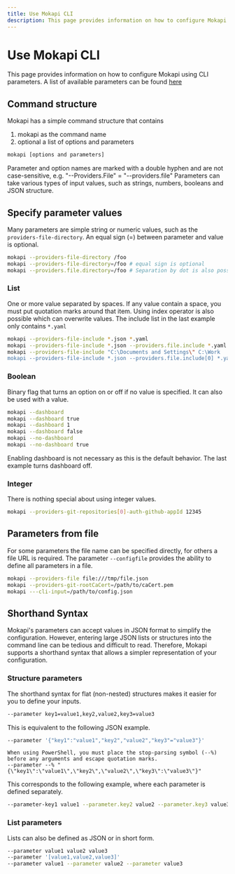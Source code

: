 ```yaml
---
title: Use Mokapi CLI
description: This page provides information on how to configure Mokapi using CLI parameters.
---
```

# Use Mokapi CLI

This page provides information on how to configure Mokapi using CLI parameters. A list of available parameters can be found [here](/docs/configuration/reference.md)

## Command structure

Mokapi has a simple command structure that contains

1. mokapi as the command name
2. optional a list of options and parameters

```bash
mokapi [options and parameters]
```

Parameter and option names are marked with a double hyphen and are not case-sensitive, e.g. "--Providers.File" = "--providers.file"
Parameters can take various types of input values, such as strings, numbers, booleans and JSON structure.

## Specify parameter values

Many parameters are simple string or numeric values, such as the `providers-file-directory`. An equal sign (=) between 
parameter and value is optional.

```bash
mokapi --providers-file-directory /foo
mokapi --providers-file-directory=/foo # equal sign is optional
mokapi --providers.file.directory=/foo # Separation by dot is also possible as old style (previous v0.10)
```

### List

One or more value separated by spaces. If any value contain a space, you must put quotation marks around that item.
Using index operator is also possible which can overwrite values. The include list in the last example only contains `*.yaml`

```bash
mokapi --providers-file-include *.json *.yaml
mokapi --providers-file-include *.json --providers.file.include *.yaml
mokapi --providers-file-include "C:\Documents and Settings\" C:\Work
mokapi --providers-file-include *.json --providers.file.include[0] *.yaml
```

### Boolean

Binary flag that turns an option on or off if no value is specified. It can also be used with a value.

```bash
mokapi --dashboard
mokapi --dashboard true
mokapi --dashboard 1
mokapi --dashboard false
mokapi --no-dashboard
mokapi --no-dashboard true
```

Enabling dashboard is not necessary as this is the default behavior. The last example turns dashboard off.

### Integer

There is nothing special about using integer values.

```bash
mokapi --providers-git-repositories[0]-auth-github-appId 12345
```

## Parameters from file

For some parameters the file name can be specified directly, for others a file URL is required.
The parameter `--configfile` provides the ability to define all parameters in a file.

```bash
mokapi --providers-file file:///tmp/file.json
mokapi --providers-git-rootCaCert=/path/to/caCert.pem
mokapi ---cli-input=/path/to/config.json
```

## Shorthand Syntax

Mokapi's parameters can accept values in JSON format to simplify the configuration.
However, entering large JSON lists or structures into the command line can be tedious and difficult to read.
Therefore, Mokapi supports a shorthand syntax that allows a simpler representation of your configuration.

### Structure parameters

The shorthand syntax for flat (non-nested) structures makes it easier for you to define your inputs.

```bash
--parameter key1=value1,key2,value2,key3=value3
```

This is equivalent to the following JSON example.

```bash
--parameter '{"key1":"value1","key2","value2","key3"="value3"}'
```

``` box=warning title=PowerShell
When using PowerShell, you must place the stop-parsing symbol (--%) before any arguments and escape quotation marks.
--parameter --% "{\"key1\":\"value1\",\"key2\",\"value2\",\"key3\":\"value3\"}" 
```

This corresponds to the following example, where each parameter is defined separately.

```bash
--parameter-key1 value1 --parameter.key2 value2 --parameter.key3 value3
```

### List parameters

Lists can also be defined as JSON or in short form.

```bash
--parameter value1 value2 value3
--parameter '[value1,value2,value3]'
--parameter value1 --parameter value2 --parameter value3
```